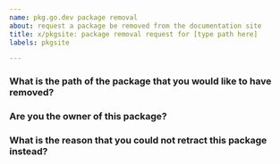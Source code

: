 ```yaml
---
name: pkg.go.dev package removal
about: request a package be removed from the documentation site
title: x/pkgsite: package removal request for [type path here]
labels: pkgsite

---
```


<!--
Please answer these questions before submitting your issue. Thanks!
-->

### What is the path of the package that you would like to have removed?

<!---
 We can remove packages with a shared path prefix.
 For example, a request for "github.com/author" would remove all pkg.go.dev pages with that package path prefix.
--->

### Are you the owner of this package?

<!---
Only the package owners can request to have their packages removed from pkg.go.dev.
--->

### What is the reason that you could not retract this package instead?

<!---
If you would like to have your module removed from pkg.go.dev, we recommend that you retract them, so that they can be removed from the go command and proxy.golang.org as well.

Retracting a module version involves adding a retract directive to your go.mod file and publishing a new version. For example: https://github.com/jba/retract-demo/blob/main/go.mod#L5-L8

See https://go.dev/about#removing-a-package for additional tips on retractions.
--->
